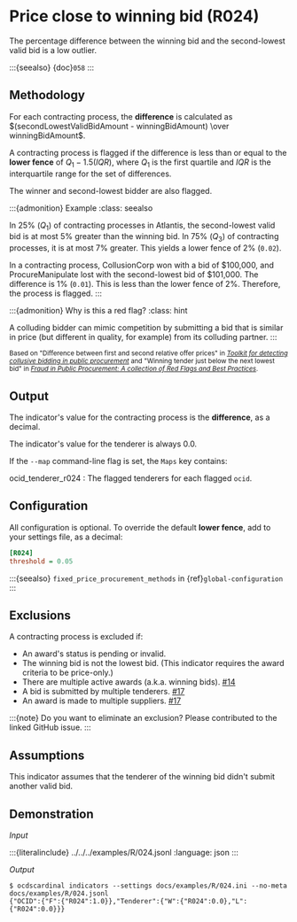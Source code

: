 # Price close to winning bid (R024)

The percentage difference between the winning bid and the second-lowest valid bid is a low outlier.

:::{seealso}
{doc}`058`
:::

## Methodology

For each contracting process, the **difference** is calculated as $(secondLowestValidBidAmount - winningBidAmount) \over winningBidAmount$.

A contracting process is flagged if the difference is less than or equal to the **lower fence** of $Q_1 - 1.5(IQR)$, where $Q_1$ is the first quartile and $IQR$ is the interquartile range for the set of differences.

The winner and second-lowest bidder are also flagged.

:::{admonition} Example
:class: seealso

In 25% ($Q_1$) of contracting processes in Atlantis, the second-lowest valid bid is at most 5% greater than the winning bid. In 75% ($Q_3$) of contracting processes, it is at most 7% greater. This yields a lower fence of 2% (`0.02`).

In a contracting process, CollusionCorp won with a bid of \$100,000, and ProcureManipulate lost with the second-lowest bid of \$101,000. The difference is 1% (`0.01`). This is less than the lower fence of 2%. Therefore, the process is flagged.
:::

:::{admonition} Why is this a red flag?
:class: hint

A colluding bidder can mimic competition by submitting a bid that is similar in price (but different in quality, for example) from its colluding partner.
:::

<small>Based on "Difference between first and second relative offer prices" in [*Toolkit for detecting collusive bidding in public procurement*](https://www.govtransparency.eu/wp-content/uploads/2015/11/GTI_WP2014_2_Toth_et_al_150413.pdf) and "Winning tender just below the next lowest bid" in [*Fraud in Public Procurement: A collection of Red Flags and Best Practices*](https://ec.europa.eu/sfc/system/files/documents/sfc-files/fraud-public-procurement-final-20122017-ares20176254403.pdf).</small>

## Output

The indicator's value for the contracting process is the **difference**, as a decimal.

The indicator's value for the tenderer is always 0.0.

If the ``--map`` command-line flag is set, the ``Maps`` key contains:

ocid_tenderer_r024
: The flagged tenderers for each flagged `ocid`.

## Configuration

All configuration is optional. To override the default **lower fence**, add to your settings file, as a decimal:

```ini
[R024]
threshold = 0.05
```

:::{seealso}
`fixed_price_procurement_methods` in {ref}`global-configuration`
:::

## Exclusions

A contracting process is excluded if:

- An award's status is pending or invalid.
- The winning bid is not the lowest bid. (This indicator requires the award criteria to be price-only.)
- There are multiple active awards (a.k.a. winning bids). [#14](https://github.com/open-contracting/cardinal-rs/issues/14)
- A bid is submitted by multiple tenderers. [#17](https://github.com/open-contracting/cardinal-rs/issues/17)
- An award is made to multiple suppliers. [#17](https://github.com/open-contracting/cardinal-rs/issues/17)

:::{note}
Do you want to eliminate an exclusion? Please contributed to the linked GitHub issue.
:::

## Assumptions

This indicator assumes that the tenderer of the winning bid didn't submit another valid bid.

## Demonstration

*Input*

:::{literalinclude} ../../../examples/R/024.jsonl
:language: json
:::

*Output*

```console
$ ocdscardinal indicators --settings docs/examples/R/024.ini --no-meta docs/examples/R/024.jsonl
{"OCID":{"F":{"R024":1.0}},"Tenderer":{"W":{"R024":0.0},"L":{"R024":0.0}}}

```
